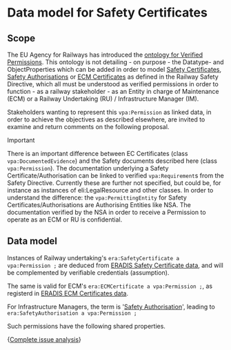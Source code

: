 # Data model for Safety Certificates

## Scope

The EU Agency for Railways has introduced the [ontology for Verified Permissions](https://w3id.org/vpa). This ontology is not detailing - on purpose - the Datatype- and ObjectProperties which can be added in order to model [Safety Certificates](https://eur-lex.europa.eu/eli/dir/2016/798/2020-10-23#tocId23), [Safety Authorisations](https://eur-lex.europa.eu/eli/dir/2016/798/2020-10-23#tocId27) or [ECM Certificates](https://eur-lex.europa.eu/eli/dir/2016/798/2020-10-23#tocId31) as defined in the Railway Safety Directive, which all must be understood as verified permissions in order to function - as a railway stakeholder - as an Entity in charge of Maintenance (ECM) or a Railway Undertaking (RU) / Infrastructure Manager (IM).

Stakeholders wanting to represent this `vpa:Permission` as linked data, in order to achieve the objectives as described elsewhere, are invited to examine and return comments on the following proposal.

> [!IMPORTANT]
> There is an important difference between EC Certificates (class `vpa:DocumentedEvidence`) and the Safety documents described here (class `vpa:Permission`). The documentation underlying a Safety Certificate/Authorisation can be linked to verified `vpa:Requirement`s from the Safety Directive. Currently these are further not specified, but could be, for instance as instances of eli:LegalResource and other classes. In order to understand the difference: the `vpa:PermittingEntity` for Safety Certificates/Authorisations are Authorising Entities like NSA. The documentation verified by the NSA in order to receive a Permission to operate as an ECM or RU is confidential.

## Data model

Instances of Railway undertaking's `era:SafetyCertificate a vpa:Permission ;` are deduced from [ERADIS Safety Certificate data](https://eradis.era.europa.eu/safety_docs/scert/default.aspx), and will be complemented by verifiable credentials (assumption).

The same is valid for ECM's `era:ECMCertificate a vpa:Permission ;`, as registerd in [ERADIS ECM Certificates data](https://eradis.era.europa.eu/safety_docs/ecm/certificates/default.aspx?DocType=1).

For Infrastructure Managers, the term is '[Safety Authorisation](https://eur-lex.europa.eu/eli/dir/2016/798/2020-10-23#tocId28)', leading to `era:SafetyAuthorisation a vpa:Permission ;`

Such permissions have the following shared properties.

{[Complete issue analysis](https://github.com/Interoperable-data/automate-va/issues/8)}
